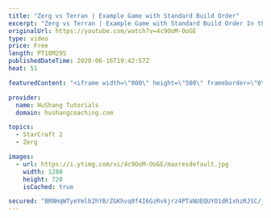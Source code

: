 ```yaml
---
title: "Zerg vs Terran | Example Game with Standard Build Order"
excerpt: "Zerg vs Terran | Example Game with Standard Build Order In this guide we learn how to defend early Terran attacks.  Coaching -------------------------------------------------------------------------- Interested in Starcraft lessons? Check out my website! I would love to help you improve and reach your"
originalUrl: https://youtube.com/watch?v=4c9OoM-OoGE
type: video
price: Free
length: PT10M29S
publishedDateTime: 2020-06-16T19:42:57Z
heat: 51

featuredContent: "<iframe width=\"800\" height=\"500\" frameborder=\"0\" src=\"https://www.youtube.com/embed/4c9OoM-OoGE\" allow=\"accelerometer; autoplay; encrypted-media; gyroscope; picture-in-picture\" allowfullscreen></iframe>"

provider:
  name: HuShang Tutorials
  domain: hushangcoaching.com

topics:
  - StarCraft 2
  - Zerg

images:
  - url: https://i.ytimg.com/vi/4c9OoM-OoGE/maxresdefault.jpg
    width: 1280
    height: 720
    isCached: true

secured: "BRNHqWTyeYmlb2hYB/ZGKhvq8f4I6GzRvkjrz4PTaNUEQUYO1dR1xhzRJSC/jpv+iJAnSotYMDCSc1YpSVCd/9qkXlX6siaxd14ZEcXOgeB6lJbVfCpRG0R2CPiPW+evesrAPp/bq3egVob2bayBtH/4DfmT3FyebdKFTbKTJsJWydBYpk/IKRuWItf7vZJIPrbVVTA9bKZ4q+FV9y+BvZ4BJAznwbM4z8xBQfND40PFSPkFF0XW8MzYfuLt2VpQl3jIqjZcgN1baGS1MM87wSDshi0+cyv2uGeAnhdtzl72W5E2UJOMGRDh3Z7o4eZNhmh2CWSMeW1PQ4S9rtubcMCdXtitsbOeCtuSNdv+YMX95T33UR9WLlDPSyb8nzvTRTX5g3FtaZ5QhPkpLTqGINDDbgnHBwPxHAH9s1VF434=;ky8hdnoQxiP5UG1zHKwmxg=="
---
```


